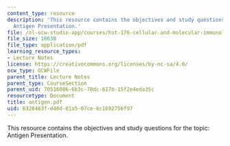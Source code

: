 ```yaml
---
content_type: resource
description: 'This resource contains the objectives and study questions for the topic:
  Antigen Presentation.'
file: /ol-ocw-studio-app/courses/hst-176-cellular-and-molecular-immunology-fall-2005/6328463fd40d01a507ce6c1692756f97_antigen.pdf
file_size: 16638
file_type: application/pdf
learning_resource_types:
- Lecture Notes
license: https://creativecommons.org/licenses/by-nc-sa/4.0/
ocw_type: OCWFile
parent_title: Lecture Notes
parent_type: CourseSection
parent_uid: 70516006-6b3c-70dc-617b-15f2e4eda35c
resourcetype: Document
title: antigen.pdf
uid: 6328463f-d40d-01a5-07ce-6c1692756f97
---
```

This resource contains the objectives and study questions for the topic: Antigen Presentation.